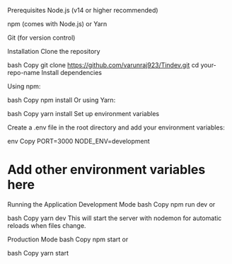 Prerequisites
Node.js (v14 or higher recommended)

npm (comes with Node.js) or Yarn

Git (for version control)

Installation
Clone the repository

bash
Copy
git clone https://github.com/varunraj923/Tindev.git
cd your-repo-name
Install dependencies

Using npm:

bash
Copy
npm install
Or using Yarn:

bash
Copy
yarn install
Set up environment variables

Create a .env file in the root directory and add your environment variables:

env
Copy
PORT=3000
NODE_ENV=development
# Add other environment variables here
Running the Application
Development Mode
bash
Copy
npm run dev
or

bash
Copy
yarn dev
This will start the server with nodemon for automatic reloads when files change.

Production Mode
bash
Copy
npm start
or

bash
Copy
yarn start
